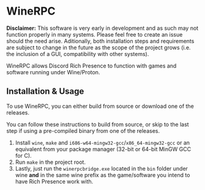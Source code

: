 # WineRPC

**Disclaimer:** This software is very early in development and as such may not function properly in many systems. Please feel free to create an issue should the need arise. Aditionally, both installation steps and requirements are subject to change in the future as the scope of the project grows (i.e. the inclusion of a GUI, compatibility with other systems).

WineRPC allows Discord Rich Presence to function with games and software running under Wine/Proton.

## Installation & Usage

To use WineRPC, you can either build from source or download one of the releases.

You can follow these instructions to build from source, or skip to the last step if using a pre-compiled binary from one of the releases.

1. Install `wine`, `make` and `i686-w64-mingw32-gcc`/`x86_64-mingw32-gcc` or an equivalent from your package manager (32-bit or 64-bit MinGW GCC for C).
2. Run `make` in the project root.
3. Lastly, just run the `winerpcbridge.exe` located in the `bin` folder under wine **and** in the same wine prefix as the game/software you intend to have Rich Presence work with.
